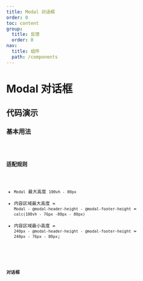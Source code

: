 ```yaml
---
title: Modal 对话框
order: 0
toc: content
group:
  title: 反馈
  order: 0
nav:
  title: 组件
  path: /components
---
```


# Modal 对话框

## 代码演示

### 基本用法

<code src="./demos/basic.tsx" />

### 适配规则

* `Modal` 最大高度 `100vh - 80px`
* 内容区域最大高度 = `Modal - @modal-header-height - @modal-footer-height` = `calc(100vh - 76px -80px - 80px)`
* 内容区域最小高度 = `240px - @modal-header-height - @modal-footer-height` = `240px - 76px - 80px`;

<code src="./demos/max-height.tsx" />

### 对话框

<code src="./demos/confirm.tsx" />

